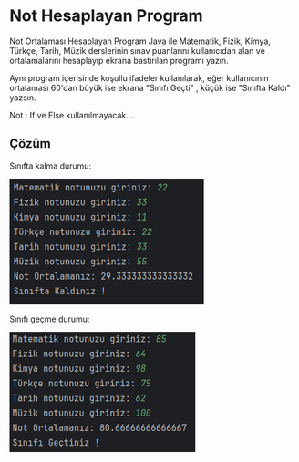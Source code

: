 # Not Hesaplayan Program
Not Ortalaması Hesaplayan Program
Java ile Matematik, Fizik, Kimya, Türkçe, Tarih, Müzik derslerinin sınav puanlarını kullanıcıdan alan ve ortalamalarını hesaplayıp ekrana bastırılan programı yazın.

Aynı program içerisinde koşullu ifadeler kullanılarak, eğer kullanıcının ortalaması 60'dan büyük ise ekrana "Sınıfı Geçti" , küçük ise "Sınıfta Kaldı" yazsın.

Not : If ve Else kullanılmayacak...

## Çözüm

Sınıfta kalma durumu:

![sınıfta_kalma](./images/sınıfta%20kalma.png)

Sınıfı geçme durumu:

![sınıfı_geçme](./images/sınıfı%20geçme.png)



